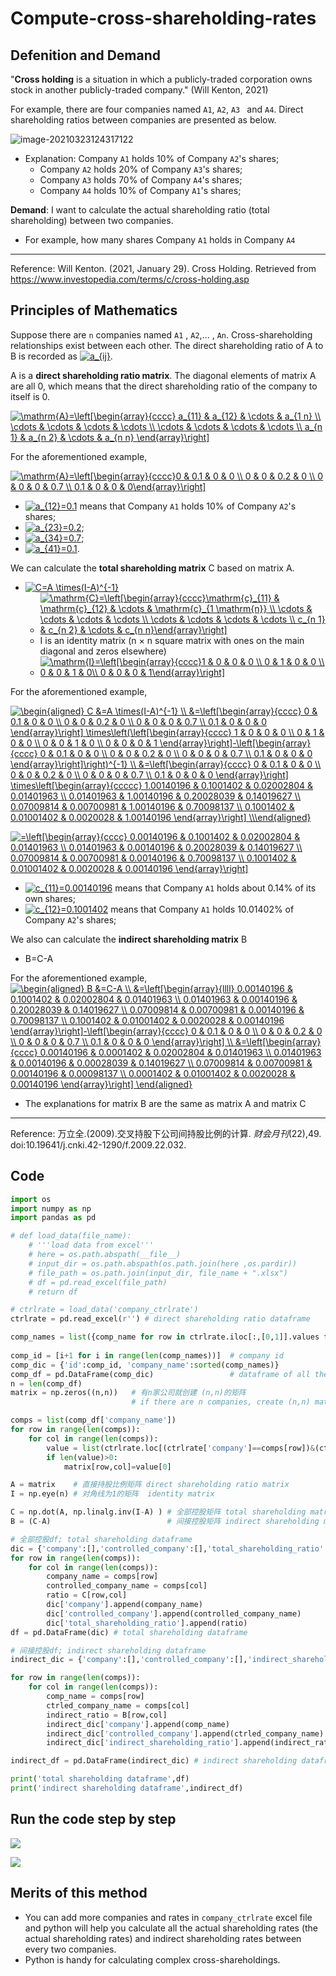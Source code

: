 # Compute-cross-shareholding-rates
## Defenition and Demand

"**Cross holding** is a situation in which a publicly-traded corporation owns stock in another publicly-traded company." (Will Kenton, 2021)

For example, there are four companies named `A1`, `A2`, `A3 ` and  `A4`. Direct shareholding ratios between companies are presented as below.

![image-20210323124317122](https://i.loli.net/2021/03/23/7EHI8qPGS9DBpeJ.png)

* Explanation: Company `A1` holds 10% of Company `A2`'s shares; 
  * Company `A2` holds 20% of Company `A3`'s shares; 
  * Company `A3` holds 70% of Company `A4`'s shares; 
  * Company `A4` holds 10% of Company `A1`'s shares;

**Demand**: I want to calculate the actual shareholding ratio (total shareholding) between two companies.

- For example,  how many shares Company `A1` holds in Company `A4` 

****

Reference: Will Kenton. (2021, January 29). Cross Holding. Retrieved from https://www.investopedia.com/terms/c/cross-holding.asp



## Principles of Mathematics

Suppose there are `n` companies named `A1` , `A2`,... , `An`. Cross-shareholding relationships exist between each other. The direct shareholding ratio of A to B is recorded as <a href="https://www.codecogs.com/eqnedit.php?latex=a_{ij}" target="_blank"><img src="https://latex.codecogs.com/gif.latex?a_{ij}" title="a_{ij}" /></a>.

A is a **direct shareholding ratio matrix**. The diagonal elements of matrix A are all 0, which means that the direct shareholding ratio of the company to itself is 0.

<a href="https://www.codecogs.com/eqnedit.php?latex=\mathrm{A}=\left[\begin{array}{cccc}&space;a_{11}&space;&&space;a_{12}&space;&&space;\cdots&space;&&space;a_{1&space;n}&space;\\&space;\cdots&space;&&space;\cdots&space;&&space;\cdots&space;&&space;\cdots&space;\\&space;\cdots&space;&&space;\cdots&space;&&space;\cdots&space;&&space;\cdots&space;\\&space;a_{n&space;1}&space;&&space;a_{n&space;2}&space;&&space;\cdots&space;&&space;a_{n&space;n}&space;\end{array}\right]" target="_blank"><img src="https://latex.codecogs.com/gif.latex?\mathrm{A}=\left[\begin{array}{cccc}&space;a_{11}&space;&&space;a_{12}&space;&&space;\cdots&space;&&space;a_{1&space;n}&space;\\&space;\cdots&space;&&space;\cdots&space;&&space;\cdots&space;&&space;\cdots&space;\\&space;\cdots&space;&&space;\cdots&space;&&space;\cdots&space;&&space;\cdots&space;\\&space;a_{n&space;1}&space;&&space;a_{n&space;2}&space;&&space;\cdots&space;&&space;a_{n&space;n}&space;\end{array}\right]" title="\mathrm{A}=\left[\begin{array}{cccc} a_{11} & a_{12} & \cdots & a_{1 n} \\ \cdots & \cdots & \cdots & \cdots \\ \cdots & \cdots & \cdots & \cdots \\ a_{n 1} & a_{n 2} & \cdots & a_{n n} \end{array}\right]" /></a>


For the aforementioned example,

<a href="https://www.codecogs.com/eqnedit.php?latex=\mathrm{A}=\left[\begin{array}{cccc}0&space;&&space;0.1&space;&&space;0&space;&&space;0&space;\\&space;0&space;&&space;0&space;&&space;0.2&space;&&space;0&space;\\&space;0&space;&&space;0&space;&&space;0&space;&&space;0.7&space;\\&space;0.1&space;&&space;0&space;&&space;0&space;&&space;0\end{array}\right]" target="_blank"><img src="https://latex.codecogs.com/gif.latex?\mathrm{A}=\left[\begin{array}{cccc}0&space;&&space;0.1&space;&&space;0&space;&&space;0&space;\\&space;0&space;&&space;0&space;&&space;0.2&space;&&space;0&space;\\&space;0&space;&&space;0&space;&&space;0&space;&&space;0.7&space;\\&space;0.1&space;&&space;0&space;&&space;0&space;&&space;0\end{array}\right]" title="\mathrm{A}=\left[\begin{array}{cccc}0 & 0.1 & 0 & 0 \\ 0 & 0 & 0.2 & 0 \\ 0 & 0 & 0 & 0.7 \\ 0.1 & 0 & 0 & 0\end{array}\right]" /></a>

- <a href="https://www.codecogs.com/eqnedit.php?latex=a_{12}=0.1" target="_blank"><img src="https://latex.codecogs.com/gif.latex?a_{12}=0.1" title="a_{12}=0.1" /></a> means that Company `A1` holds 10% of Company `A2`'s shares; 
- <a href="https://www.codecogs.com/eqnedit.php?latex=a_{23}=0.2" target="_blank"><img src="https://latex.codecogs.com/gif.latex?a_{23}=0.2" title="a_{23}=0.2" /></a>;  
- <a href="https://www.codecogs.com/eqnedit.php?latex=a_{34}=0.7" target="_blank"><img src="https://latex.codecogs.com/gif.latex?a_{34}=0.7" title="a_{34}=0.7" /></a>;  
- <a href="https://www.codecogs.com/eqnedit.php?latex=a_{41}=0.1" target="_blank"><img src="https://latex.codecogs.com/gif.latex?a_{41}=0.1" title="a_{41}=0.1" /></a>.

We can calculate the **total shareholding matrix** C based on matrix A.

- <a href="https://www.codecogs.com/eqnedit.php?latex=C=A&space;\times(I-A)^{-1}" target="_blank"><img src="https://latex.codecogs.com/gif.latex?C=A&space;\times(I-A)^{-1}" title="C=A \times(I-A)^{-1}" /></a>
  - <a href="https://www.codecogs.com/eqnedit.php?latex=\mathrm{C}=\left[\begin{array}{cccc}\mathrm{c}_{11}&space;&&space;\mathrm{c}_{12}&space;&&space;\cdots&space;&&space;\mathrm{c}_{1&space;\mathrm{n}}&space;\\&space;\cdots&space;&&space;\cdots&space;&&space;\cdots&space;&&space;\cdots&space;\\&space;\cdots&space;&&space;\cdots&space;&&space;\cdots&space;&&space;\cdots&space;\\&space;c_{n&space;1}&space;&&space;c_{n&space;2}&space;&&space;\cdots&space;&&space;c_{n&space;n}\end{array}\right]" target="_blank"><img src="https://latex.codecogs.com/gif.latex?\mathrm{C}=\left[\begin{array}{cccc}\mathrm{c}_{11}&space;&&space;\mathrm{c}_{12}&space;&&space;\cdots&space;&&space;\mathrm{c}_{1&space;\mathrm{n}}&space;\\&space;\cdots&space;&&space;\cdots&space;&&space;\cdots&space;&&space;\cdots&space;\\&space;\cdots&space;&&space;\cdots&space;&&space;\cdots&space;&&space;\cdots&space;\\&space;c_{n&space;1}&space;&&space;c_{n&space;2}&space;&&space;\cdots&space;&&space;c_{n&space;n}\end{array}\right]" title="\mathrm{C}=\left[\begin{array}{cccc}\mathrm{c}_{11} & \mathrm{c}_{12} & \cdots & \mathrm{c}_{1 \mathrm{n}} \\ \cdots & \cdots & \cdots & \cdots \\ \cdots & \cdots & \cdots & \cdots \\ c_{n 1} & c_{n 2} & \cdots & c_{n n}\end{array}\right]" /></a>
  - I is an identity matrix  (n × n square matrix with ones on the main diagonal and zeros elsewhere)
  - <a href="https://www.codecogs.com/eqnedit.php?latex=\mathrm{I}=\left[\begin{array}{cccc}1&space;&&space;0&space;&&space;0&space;&&space;0&space;\\&space;0&space;&&space;1&space;&&space;0&space;&&space;0&space;\\&space;0&space;&&space;0&space;&&space;1&space;&&space;0\\&space;0&space;&&space;0&space;&&space;0&space;&&space;1\end{array}\right]" target="_blank"><img src="https://latex.codecogs.com/gif.latex?\mathrm{I}=\left[\begin{array}{cccc}1&space;&&space;0&space;&&space;0&space;&&space;0&space;\\&space;0&space;&&space;1&space;&&space;0&space;&&space;0&space;\\&space;0&space;&&space;0&space;&&space;1&space;&&space;0\\&space;0&space;&&space;0&space;&&space;0&space;&&space;1\end{array}\right]" title="\mathrm{I}=\left[\begin{array}{cccc}1 & 0 & 0 & 0 \\ 0 & 1 & 0 & 0 \\ 0 & 0 & 1 & 0\\ 0 & 0 & 0 & 1\end{array}\right]" /></a>

For the aforementioned example,

<a href="https://www.codecogs.com/eqnedit.php?latex=\begin{aligned}&space;C&space;&=A&space;\times(I-A)^{-1}&space;\\&space;&=\left[\begin{array}{cccc}&space;0&space;&&space;0.1&space;&&space;0&space;&&space;0&space;\\&space;0&space;&&space;0&space;&&space;0.2&space;&&space;0&space;\\&space;0&space;&&space;0&space;&&space;0&space;&&space;0.7&space;\\&space;0.1&space;&&space;0&space;&&space;0&space;&&space;0&space;\end{array}\right]&space;\times\left(\left[\begin{array}{cccc}&space;1&space;&&space;0&space;&&space;0&space;&&space;0&space;\\&space;0&space;&&space;1&space;&&space;0&space;&&space;0&space;\\&space;0&space;&&space;0&space;&&space;1&space;&&space;0&space;\\&space;0&space;&&space;0&space;&&space;0&space;&&space;1&space;\end{array}\right]-\left[\begin{array}{cccc}&space;0&space;&&space;0.1&space;&&space;0&space;&&space;0&space;\\&space;0&space;&&space;0&space;&&space;0.2&space;&&space;0&space;\\&space;0&space;&&space;0&space;&&space;0&space;&&space;0.7&space;\\&space;0.1&space;&&space;0&space;&&space;0&space;&&space;0&space;\end{array}\right]\right)^{-1}&space;\\&space;&=\left[\begin{array}{cccc}&space;0&space;&&space;0.1&space;&&space;0&space;&&space;0&space;\\&space;0&space;&&space;0&space;&&space;0.2&space;&&space;0&space;\\&space;0&space;&&space;0&space;&&space;0&space;&&space;0.7&space;\\&space;0.1&space;&&space;0&space;&&space;0&space;&&space;0&space;\end{array}\right]&space;\times\left[\begin{array}{ccccc}&space;1.00140196&space;&&space;0.1001402&space;&&space;0.02002804&space;&&space;0.01401963&space;\\&space;0.01401963&space;&&space;1.00140196&space;&&space;0.20028039&space;&&space;0.14019627&space;\\&space;0.07009814&space;&&space;0.00700981&space;&&space;1.00140196&space;&&space;0.70098137&space;\\&space;0.1001402&space;&&space;0.01001402&space;&&space;0.0020028&space;&&space;1.00140196&space;\end{array}\right]&space;\\\end{aligned}" target="_blank"><img src="https://latex.codecogs.com/gif.latex?\begin{aligned}&space;C&space;&=A&space;\times(I-A)^{-1}&space;\\&space;&=\left[\begin{array}{cccc}&space;0&space;&&space;0.1&space;&&space;0&space;&&space;0&space;\\&space;0&space;&&space;0&space;&&space;0.2&space;&&space;0&space;\\&space;0&space;&&space;0&space;&&space;0&space;&&space;0.7&space;\\&space;0.1&space;&&space;0&space;&&space;0&space;&&space;0&space;\end{array}\right]&space;\times\left(\left[\begin{array}{cccc}&space;1&space;&&space;0&space;&&space;0&space;&&space;0&space;\\&space;0&space;&&space;1&space;&&space;0&space;&&space;0&space;\\&space;0&space;&&space;0&space;&&space;1&space;&&space;0&space;\\&space;0&space;&&space;0&space;&&space;0&space;&&space;1&space;\end{array}\right]-\left[\begin{array}{cccc}&space;0&space;&&space;0.1&space;&&space;0&space;&&space;0&space;\\&space;0&space;&&space;0&space;&&space;0.2&space;&&space;0&space;\\&space;0&space;&&space;0&space;&&space;0&space;&&space;0.7&space;\\&space;0.1&space;&&space;0&space;&&space;0&space;&&space;0&space;\end{array}\right]\right)^{-1}&space;\\&space;&=\left[\begin{array}{cccc}&space;0&space;&&space;0.1&space;&&space;0&space;&&space;0&space;\\&space;0&space;&&space;0&space;&&space;0.2&space;&&space;0&space;\\&space;0&space;&&space;0&space;&&space;0&space;&&space;0.7&space;\\&space;0.1&space;&&space;0&space;&&space;0&space;&&space;0&space;\end{array}\right]&space;\times\left[\begin{array}{ccccc}&space;1.00140196&space;&&space;0.1001402&space;&&space;0.02002804&space;&&space;0.01401963&space;\\&space;0.01401963&space;&&space;1.00140196&space;&&space;0.20028039&space;&&space;0.14019627&space;\\&space;0.07009814&space;&&space;0.00700981&space;&&space;1.00140196&space;&&space;0.70098137&space;\\&space;0.1001402&space;&&space;0.01001402&space;&&space;0.0020028&space;&&space;1.00140196&space;\end{array}\right]&space;\\\end{aligned}" title="\begin{aligned} C &=A \times(I-A)^{-1} \\ &=\left[\begin{array}{cccc} 0 & 0.1 & 0 & 0 \\ 0 & 0 & 0.2 & 0 \\ 0 & 0 & 0 & 0.7 \\ 0.1 & 0 & 0 & 0 \end{array}\right] \times\left(\left[\begin{array}{cccc} 1 & 0 & 0 & 0 \\ 0 & 1 & 0 & 0 \\ 0 & 0 & 1 & 0 \\ 0 & 0 & 0 & 1 \end{array}\right]-\left[\begin{array}{cccc} 0 & 0.1 & 0 & 0 \\ 0 & 0 & 0.2 & 0 \\ 0 & 0 & 0 & 0.7 \\ 0.1 & 0 & 0 & 0 \end{array}\right]\right)^{-1} \\ &=\left[\begin{array}{cccc} 0 & 0.1 & 0 & 0 \\ 0 & 0 & 0.2 & 0 \\ 0 & 0 & 0 & 0.7 \\ 0.1 & 0 & 0 & 0 \end{array}\right] \times\left[\begin{array}{ccccc} 1.00140196 & 0.1001402 & 0.02002804 & 0.01401963 \\ 0.01401963 & 1.00140196 & 0.20028039 & 0.14019627 \\ 0.07009814 & 0.00700981 & 1.00140196 & 0.70098137 \\ 0.1001402 & 0.01001402 & 0.0020028 & 1.00140196 \end{array}\right] \\\end{aligned}" /></a>

  <a href="https://www.codecogs.com/eqnedit.php?latex==\left[\begin{array}{cccc}&space;0.00140196&space;&&space;0.1001402&space;&&space;0.02002804&space;&&space;0.01401963&space;\\&space;0.01401963&space;&&space;0.00140196&space;&&space;0.20028039&space;&&space;0.14019627&space;\\&space;0.07009814&space;&&space;0.00700981&space;&&space;0.00140196&space;&&space;0.70098137&space;\\&space;0.1001402&space;&&space;0.01001402&space;&&space;0.0020028&space;&&space;0.00140196&space;\end{array}\right]" target="_blank"><img src="https://latex.codecogs.com/gif.latex?=\left[\begin{array}{cccc}&space;0.00140196&space;&&space;0.1001402&space;&&space;0.02002804&space;&&space;0.01401963&space;\\&space;0.01401963&space;&&space;0.00140196&space;&&space;0.20028039&space;&&space;0.14019627&space;\\&space;0.07009814&space;&&space;0.00700981&space;&&space;0.00140196&space;&&space;0.70098137&space;\\&space;0.1001402&space;&&space;0.01001402&space;&&space;0.0020028&space;&&space;0.00140196&space;\end{array}\right]" title="=\left[\begin{array}{cccc} 0.00140196 & 0.1001402 & 0.02002804 & 0.01401963 \\ 0.01401963 & 0.00140196 & 0.20028039 & 0.14019627 \\ 0.07009814 & 0.00700981 & 0.00140196 & 0.70098137 \\ 0.1001402 & 0.01001402 & 0.0020028 & 0.00140196 \end{array}\right]" /></a>

- <a href="https://www.codecogs.com/eqnedit.php?latex=c_{11}=0.00140196" target="_blank"><img src="https://latex.codecogs.com/gif.latex?c_{11}=0.00140196" title="c_{11}=0.00140196" /></a> means that Company `A1` holds about 0.14% of its own shares; 
- <a href="https://www.codecogs.com/eqnedit.php?latex=c_{12}=0.1001402" target="_blank"><img src="https://latex.codecogs.com/gif.latex?c_{12}=0.1001402" title="c_{12}=0.1001402" /></a> means that Company `A1` holds 10.01402% of Company `A2`'s shares; 

We also can calculate the **indirect shareholding matrix** B

- B=C-A

For the aforementioned example,
<a href="https://www.codecogs.com/eqnedit.php?latex=\begin{aligned}&space;B&space;&=C-A&space;\\&space;&=\left[\begin{array}{llll}&space;0.00140196&space;&&space;0.1001402&space;&&space;0.02002804&space;&&space;0.01401963&space;\\&space;0.01401963&space;&&space;0.00140196&space;&&space;0.20028039&space;&&space;0.14019627&space;\\&space;0.07009814&space;&&space;0.00700981&space;&&space;0.00140196&space;&&space;0.70098137&space;\\&space;0.1001402&space;&&space;0.01001402&space;&&space;0.0020028&space;&&space;0.00140196&space;\end{array}\right]-\left[\begin{array}{cccc}&space;0&space;&&space;0.1&space;&&space;0&space;&&space;0&space;\\&space;0&space;&&space;0&space;&&space;0.2&space;&&space;0&space;\\&space;0&space;&&space;0&space;&&space;0&space;&&space;0.7&space;\\&space;0.1&space;&&space;0&space;&&space;0&space;&&space;0&space;\end{array}\right]&space;\\&space;&=\left[\begin{array}{cccc}&space;0.00140196&space;&&space;0.0001402&space;&&space;0.02002804&space;&&space;0.01401963&space;\\&space;0.01401963&space;&&space;0.00140196&space;&&space;0.00028039&space;&&space;0.14019627&space;\\&space;0.07009814&space;&&space;0.00700981&space;&&space;0.00140196&space;&&space;0.00098137&space;\\&space;0.0001402&space;&&space;0.01001402&space;&&space;0.0020028&space;&&space;0.00140196&space;\end{array}\right]&space;\end{aligned}" target="_blank"><img src="https://latex.codecogs.com/gif.latex?\begin{aligned}&space;B&space;&=C-A&space;\\&space;&=\left[\begin{array}{llll}&space;0.00140196&space;&&space;0.1001402&space;&&space;0.02002804&space;&&space;0.01401963&space;\\&space;0.01401963&space;&&space;0.00140196&space;&&space;0.20028039&space;&&space;0.14019627&space;\\&space;0.07009814&space;&&space;0.00700981&space;&&space;0.00140196&space;&&space;0.70098137&space;\\&space;0.1001402&space;&&space;0.01001402&space;&&space;0.0020028&space;&&space;0.00140196&space;\end{array}\right]-\left[\begin{array}{cccc}&space;0&space;&&space;0.1&space;&&space;0&space;&&space;0&space;\\&space;0&space;&&space;0&space;&&space;0.2&space;&&space;0&space;\\&space;0&space;&&space;0&space;&&space;0&space;&&space;0.7&space;\\&space;0.1&space;&&space;0&space;&&space;0&space;&&space;0&space;\end{array}\right]&space;\\&space;&=\left[\begin{array}{cccc}&space;0.00140196&space;&&space;0.0001402&space;&&space;0.02002804&space;&&space;0.01401963&space;\\&space;0.01401963&space;&&space;0.00140196&space;&&space;0.00028039&space;&&space;0.14019627&space;\\&space;0.07009814&space;&&space;0.00700981&space;&&space;0.00140196&space;&&space;0.00098137&space;\\&space;0.0001402&space;&&space;0.01001402&space;&&space;0.0020028&space;&&space;0.00140196&space;\end{array}\right]&space;\end{aligned}" title="\begin{aligned} B &=C-A \\ &=\left[\begin{array}{llll} 0.00140196 & 0.1001402 & 0.02002804 & 0.01401963 \\ 0.01401963 & 0.00140196 & 0.20028039 & 0.14019627 \\ 0.07009814 & 0.00700981 & 0.00140196 & 0.70098137 \\ 0.1001402 & 0.01001402 & 0.0020028 & 0.00140196 \end{array}\right]-\left[\begin{array}{cccc} 0 & 0.1 & 0 & 0 \\ 0 & 0 & 0.2 & 0 \\ 0 & 0 & 0 & 0.7 \\ 0.1 & 0 & 0 & 0 \end{array}\right] \\ &=\left[\begin{array}{cccc} 0.00140196 & 0.0001402 & 0.02002804 & 0.01401963 \\ 0.01401963 & 0.00140196 & 0.00028039 & 0.14019627 \\ 0.07009814 & 0.00700981 & 0.00140196 & 0.00098137 \\ 0.0001402 & 0.01001402 & 0.0020028 & 0.00140196 \end{array}\right] \end{aligned}" /></a>

- The explanations for matrix B are the same as matrix A and matrix C

****

Reference:  万立全.(2009).交叉持股下公司间持股比例的计算. *财会月刊*(22),49. doi:10.19641/j.cnki.42-1290/f.2009.22.032.


## Code
```python
import os
import numpy as np 
import pandas as pd 

# def load_data(file_name):
    # '''load data from excel'''
    # here = os.path.abspath(__file__)
    # input_dir = os.path.abspath(os.path.join(here ,os.pardir))
    # file_path = os.path.join(input_dir, file_name + ".xlsx")
    # df = pd.read_excel(file_path)
    # return df

# ctrlrate = load_data('company_ctrlrate') 
ctrlrate = pd.read_excel(r'') # direct shareholding ratio dataframe

comp_names = list({comp_name for row in ctrlrate.iloc[:,[0,1]].values for comp_name in row}) # 获取控股公司和被控股公司名，集合去重，转list
                                                                                             # company name
comp_id = [i+1 for i in range(len(comp_names))]  # company id
comp_dic = {'id':comp_id, 'company_name':sorted(comp_names)}
comp_df = pd.DataFrame(comp_dic)                 # dataframe of all the companies
n = len(comp_df)
matrix = np.zeros((n,n))   # 有n家公司就创建 (n,n)的矩阵
                           # if there are n companies, create (n,n) matrix

comps = list(comp_df['company_name'])
for row in range(len(comps)):
    for col in range(len(comps)):
        value = list(ctrlrate.loc[(ctrlrate['company']==comps[row])&(ctrlrate['controlled_company']==comps[col]),'rate'])    
        if len(value)>0:
            matrix[row,col]=value[0]      

A = matrix    # 直接持股比例矩阵 direct shareholding ratio matrix
I = np.eye(n) # 对角线为1的矩阵  identity matrix

C = np.dot(A, np.linalg.inv(I-A) ) # 全部控股矩阵 total shareholding matrix; C = A*(I-A)^{-1}
B = (C-A)                          # 间接控股矩阵 indirect shareholding matrix

# 全部控股df; total shareholding dataframe
dic = {'company':[],'controlled_company':[],'total_shareholding_ratio':[]}
for row in range(len(comps)):
    for col in range(len(comps)):       
        company_name = comps[row]
        controlled_company_name = comps[col] 
        ratio = C[row,col]
        dic['company'].append(company_name)
        dic['controlled_company'].append(controlled_company_name)
        dic['total_shareholding_ratio'].append(ratio)
df = pd.DataFrame(dic) # total shareholding dataframe

# 间接控股df; indirect shareholding dataframe
indirect_dic = {'company':[],'controlled_company':[],'indirect_shareholding_ratio':[]}

for row in range(len(comps)):
    for col in range(len(comps)):       
        comp_name = comps[row]
        ctrled_company_name = comps[col] 
        indirect_ratio = B[row,col]
        indirect_dic['company'].append(comp_name)
        indirect_dic['controlled_company'].append(ctrled_company_name)
        indirect_dic['indirect_shareholding_ratio'].append(indirect_ratio)

indirect_df = pd.DataFrame(indirect_dic) # indirect shareholding dataframe

print('total shareholding dataframe',df)
print('indirect shareholding dataframe',indirect_df)

```


## Run the code step by step

![](https://i.loli.net/2021/03/18/fz1JlqcREknSmFW.png)

![](https://i.loli.net/2021/03/18/1hzjIqYmXxAaSb9.png)



## Merits of this method

- You can add more companies and rates in  `company_ctrlrate` excel file and python will help you calculate all the actual shareholding rates (the actual shareholding rates) and indirect shareholding rates between every two companies.
- Python is handy for calculating complex cross-shareholdings.
